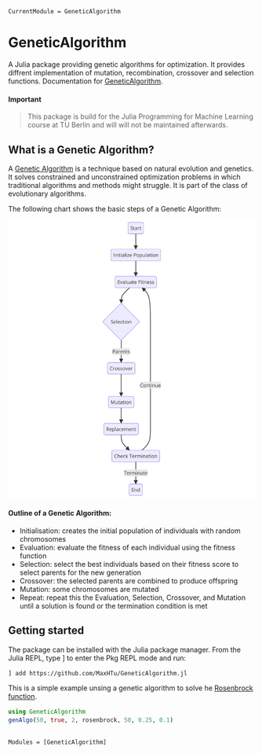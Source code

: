 ```@meta
CurrentModule = GeneticAlgorithm
```

# GeneticAlgorithm

A Julia package providing genetic algorithms for optimization. It provides diffrent implementation of mutation, recombination, crossover and selection functions.
Documentation for [GeneticAlgorithm](https://github.com/MaxHTu/GeneticAlgorithm.jl).

#### Important
> This package is build for the Julia Programming for Machine Learning course at TU Berlin and will will not be maintained afterwards.

## What is a Genetic Algorithm?

A [Genetic Algorithm](https://en.wikipedia.org/wiki/Genetic_algorithm) is a technique based on natural evolution and genetics. It solves constrained and unconstrained optimization problems in which traditional algorithms and methods might struggle. It is part of the class of evolutionary algorithms.

The following chart shows the basic steps of a Genetic Algorithm:

![How does a Genetic Algorithm work](./genetic_algo.png)

#### Outline of a Genetic Algorithm:
- Initialisation: creates the initial population of individuals with random chromosomes
- Evaluation: evaluate the fitness of each individual using the fitness function
- Selection: select the best individuals based on their fitness score to select parents for the new generation
- Crossover: the selected parents are combined to produce offspring
- Mutation: some chromosomes are mutated
- Repeat: repeat this the Evaluation, Selection, Crossover, and Mutation until a solution is found or the termination condition is met

## Getting started
The package can be installed with the Julia package manager. From the Julia REPL, type ] to enter the Pkg REPL mode and run:

```
] add https://github.com/MaxHTu/GeneticAlgorithm.jl
```

This is a simple example unsing a genetic algorithm to solve he [Rosenbrock function](https://en.wikipedia.org/wiki/Rosenbrock_function).

```julia
using GeneticAlgorithm
genAlgo(50, true, 2, rosenbrock, 50, 0.25, 0.1)
```

```@index
```

```@autodocs
Modules = [GeneticAlgorithm]
```
